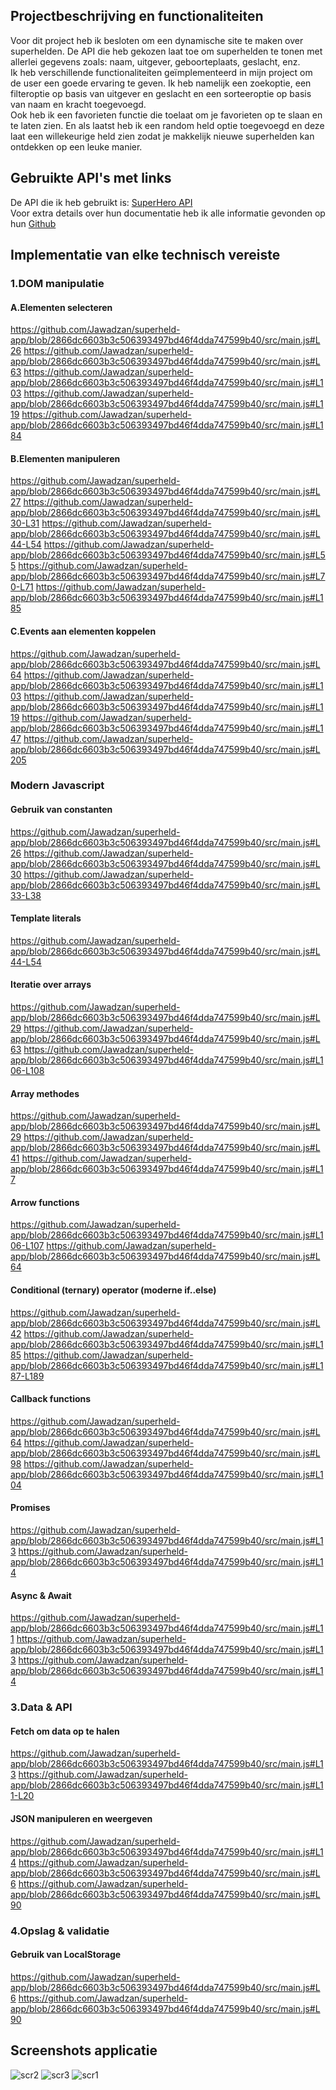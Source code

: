 ## Projectbeschrijving en functionaliteiten
Voor dit project heb ik besloten om een dynamische site te maken over superhelden. De API die heb gekozen laat toe om superhelden te tonen met allerlei gegevens zoals: naam, uitgever, geboorteplaats, geslacht, enz.  
Ik heb verschillende functionaliteiten geïmplementeerd in mijn project om de user een goede ervaring te geven. Ik heb namelijk een zoekoptie, een filteroptie op basis van uitgever en geslacht en een sorteeroptie op basis van naam en kracht toegevoegd.  
Ook heb ik een favorieten functie die toelaat om je favorieten op te slaan en te laten zien. En als laatst heb ik een random held optie toegevoegd en deze laat een willekeurige held zien zodat je makkelijk nieuwe superhelden kan ontdekken op een leuke manier.

## Gebruikte API's met links
De API die ik heb gebruikt is: [SuperHero API](https://superheroapi.com/)  
Voor extra details over hun documentatie heb ik alle informatie gevonden op hun [Github](https://github.com/akabab/superhero-api)  

## Implementatie van elke technisch vereiste
### 1.DOM manipulatie
#### A.Elementen selecteren
https://github.com/Jawadzan/superheld-app/blob/2866dc6603b3c506393497bd46f4dda747599b40/src/main.js#L26
https://github.com/Jawadzan/superheld-app/blob/2866dc6603b3c506393497bd46f4dda747599b40/src/main.js#L63
https://github.com/Jawadzan/superheld-app/blob/2866dc6603b3c506393497bd46f4dda747599b40/src/main.js#L103
https://github.com/Jawadzan/superheld-app/blob/2866dc6603b3c506393497bd46f4dda747599b40/src/main.js#L119
https://github.com/Jawadzan/superheld-app/blob/2866dc6603b3c506393497bd46f4dda747599b40/src/main.js#L184  

#### B.Elementen manipuleren
https://github.com/Jawadzan/superheld-app/blob/2866dc6603b3c506393497bd46f4dda747599b40/src/main.js#L27
https://github.com/Jawadzan/superheld-app/blob/2866dc6603b3c506393497bd46f4dda747599b40/src/main.js#L30-L31
https://github.com/Jawadzan/superheld-app/blob/2866dc6603b3c506393497bd46f4dda747599b40/src/main.js#L44-L54
https://github.com/Jawadzan/superheld-app/blob/2866dc6603b3c506393497bd46f4dda747599b40/src/main.js#L55
https://github.com/Jawadzan/superheld-app/blob/2866dc6603b3c506393497bd46f4dda747599b40/src/main.js#L70-L71
https://github.com/Jawadzan/superheld-app/blob/2866dc6603b3c506393497bd46f4dda747599b40/src/main.js#L185  

#### C.Events aan elementen koppelen
https://github.com/Jawadzan/superheld-app/blob/2866dc6603b3c506393497bd46f4dda747599b40/src/main.js#L64
https://github.com/Jawadzan/superheld-app/blob/2866dc6603b3c506393497bd46f4dda747599b40/src/main.js#L103
https://github.com/Jawadzan/superheld-app/blob/2866dc6603b3c506393497bd46f4dda747599b40/src/main.js#L119
https://github.com/Jawadzan/superheld-app/blob/2866dc6603b3c506393497bd46f4dda747599b40/src/main.js#L147
https://github.com/Jawadzan/superheld-app/blob/2866dc6603b3c506393497bd46f4dda747599b40/src/main.js#L205  

### Modern Javascript
#### Gebruik van constanten
https://github.com/Jawadzan/superheld-app/blob/2866dc6603b3c506393497bd46f4dda747599b40/src/main.js#L26
https://github.com/Jawadzan/superheld-app/blob/2866dc6603b3c506393497bd46f4dda747599b40/src/main.js#L30
https://github.com/Jawadzan/superheld-app/blob/2866dc6603b3c506393497bd46f4dda747599b40/src/main.js#L33-L38  

#### Template literals
https://github.com/Jawadzan/superheld-app/blob/2866dc6603b3c506393497bd46f4dda747599b40/src/main.js#L44-L54

#### Iteratie over arrays
https://github.com/Jawadzan/superheld-app/blob/2866dc6603b3c506393497bd46f4dda747599b40/src/main.js#L29
https://github.com/Jawadzan/superheld-app/blob/2866dc6603b3c506393497bd46f4dda747599b40/src/main.js#L63
https://github.com/Jawadzan/superheld-app/blob/2866dc6603b3c506393497bd46f4dda747599b40/src/main.js#L106-L108

#### Array methodes
https://github.com/Jawadzan/superheld-app/blob/2866dc6603b3c506393497bd46f4dda747599b40/src/main.js#L29
https://github.com/Jawadzan/superheld-app/blob/2866dc6603b3c506393497bd46f4dda747599b40/src/main.js#L41
https://github.com/Jawadzan/superheld-app/blob/2866dc6603b3c506393497bd46f4dda747599b40/src/main.js#L17

#### Arrow functions
https://github.com/Jawadzan/superheld-app/blob/2866dc6603b3c506393497bd46f4dda747599b40/src/main.js#L106-L107
https://github.com/Jawadzan/superheld-app/blob/2866dc6603b3c506393497bd46f4dda747599b40/src/main.js#L64

#### Conditional (ternary) operator (moderne if..else)
https://github.com/Jawadzan/superheld-app/blob/2866dc6603b3c506393497bd46f4dda747599b40/src/main.js#L42
https://github.com/Jawadzan/superheld-app/blob/2866dc6603b3c506393497bd46f4dda747599b40/src/main.js#L185
https://github.com/Jawadzan/superheld-app/blob/2866dc6603b3c506393497bd46f4dda747599b40/src/main.js#L187-L189

#### Callback functions
https://github.com/Jawadzan/superheld-app/blob/2866dc6603b3c506393497bd46f4dda747599b40/src/main.js#L64
https://github.com/Jawadzan/superheld-app/blob/2866dc6603b3c506393497bd46f4dda747599b40/src/main.js#L98
https://github.com/Jawadzan/superheld-app/blob/2866dc6603b3c506393497bd46f4dda747599b40/src/main.js#L104

#### Promises
https://github.com/Jawadzan/superheld-app/blob/2866dc6603b3c506393497bd46f4dda747599b40/src/main.js#L13
https://github.com/Jawadzan/superheld-app/blob/2866dc6603b3c506393497bd46f4dda747599b40/src/main.js#L14

#### Async & Await
https://github.com/Jawadzan/superheld-app/blob/2866dc6603b3c506393497bd46f4dda747599b40/src/main.js#L11
https://github.com/Jawadzan/superheld-app/blob/2866dc6603b3c506393497bd46f4dda747599b40/src/main.js#L13
https://github.com/Jawadzan/superheld-app/blob/2866dc6603b3c506393497bd46f4dda747599b40/src/main.js#L14

### 3.Data & API
#### Fetch om data op te halen
https://github.com/Jawadzan/superheld-app/blob/2866dc6603b3c506393497bd46f4dda747599b40/src/main.js#L13
https://github.com/Jawadzan/superheld-app/blob/2866dc6603b3c506393497bd46f4dda747599b40/src/main.js#L11-L20


#### JSON manipuleren en weergeven
https://github.com/Jawadzan/superheld-app/blob/2866dc6603b3c506393497bd46f4dda747599b40/src/main.js#L14
https://github.com/Jawadzan/superheld-app/blob/2866dc6603b3c506393497bd46f4dda747599b40/src/main.js#L6
https://github.com/Jawadzan/superheld-app/blob/2866dc6603b3c506393497bd46f4dda747599b40/src/main.js#L90

### 4.Opslag & validatie
#### Gebruik van LocalStorage 
https://github.com/Jawadzan/superheld-app/blob/2866dc6603b3c506393497bd46f4dda747599b40/src/main.js#L6
https://github.com/Jawadzan/superheld-app/blob/2866dc6603b3c506393497bd46f4dda747599b40/src/main.js#L90

## Screenshots applicatie
![scr2](https://github.com/user-attachments/assets/ab945ca9-0b30-410e-8285-8fd51594032e)
![scr3](https://github.com/user-attachments/assets/ef3d46bc-9c09-4ea9-a283-1619b7c7f09b)
![scr1](https://github.com/user-attachments/assets/90575ac7-9459-4b61-98d3-10fe5fd6c320)
